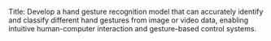 Title: Develop a hand gesture recognition model that can accurately identify and classify different hand gestures from image or video data, enabling intuitive human-computer interaction and gesture-based control systems.
